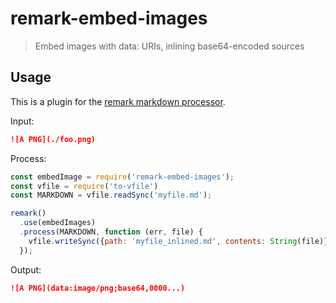 # remark-embed-images

> Embed images with data: URIs, inlining base64-encoded sources


## Usage

This is a plugin for the [remark markdown processor](http://remark.js.org/).


Input:
```md
![A PNG](./foo.png)
```

Process:
```js
const embedImage = require('remark-embed-images');
const vfile = require('to-vfile')
const MARKDOWN = vfile.readSync('myfile.md');

remark()
  .use(embedImages)
  .process(MARKDOWN, function (err, file) {
    vfile.writeSync({path: 'myfile_inlined.md', contents: String(file)});
  });
```

Output:
```md
![A PNG](data:image/png;base64,0000...)
```
